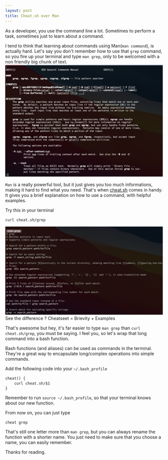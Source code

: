 ```yaml
---
layout: post
title: Cheat.sh over Man
---
```

As a developer, you use the command line a lot. Sometimes to perform a task, sometimes just to learn about a command.

I tend to think that learning about commands using Man(`man command`), is actually hard.
Let's say you don't remember how to use that `grep` command, so you fire up your terminal and type `man grep`, only to be welcomed with a non friendly big chunk of text.
![man-grep-result](/public/img/man-grep.png)

`Man` is a really powerful tool, but it just gives you too much informations, making it hard to find what you need.
That's when [cheat.sh](https://cheat.sh) comes in handy. It gives you a brief explanation on how to use a command, with helpful examples.

Try this in your terminal
```shell
curl cheat.sh/grep
```
![man-grep-result](/public/img/cheat-grep.png)
See the difference ? Cheatseet = Brievity + Examples

That's awesome but hey, it's far easier to type `man grep` than `curl cheat.sh/grep`, you must be saying. I feel you, so let's wrap that long command into a bash function.

Bash functions (and aliases) can be used as commands in the terminal. They're a great way to encapsulate long/complex operations into simple commands.

Add the following code into your `~/.bash_profile`
```shell
cheat() {
    curl cheat.sh/$1
}
```
Remember to run `source ~/.bash_profile`, so that your terminal knows about our new function.

From now on, you can just type
```shell
cheat grep
```
That's still one letter more than `man grep`, but you can always rename the function with a shorter name. You just need to make sure that you choose a name, you can easily remember.

Thanks for reading.